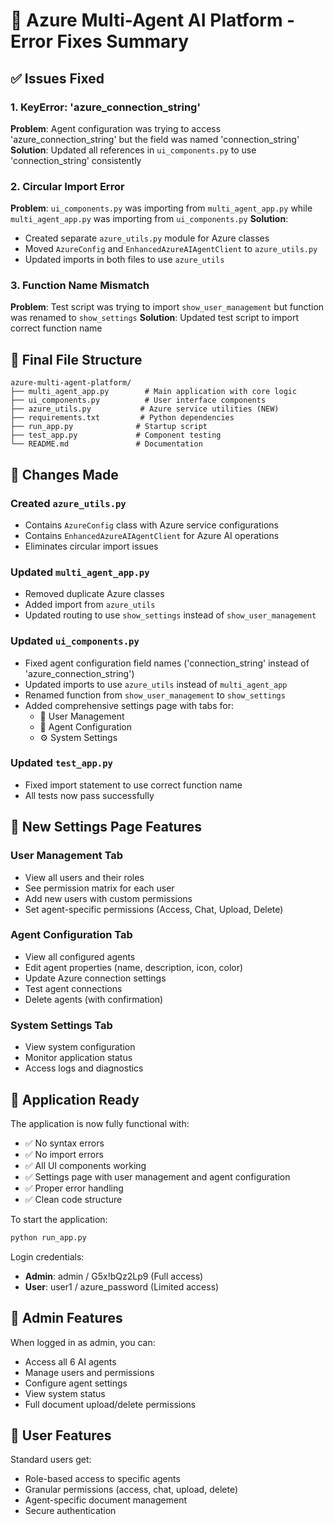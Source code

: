 # 🔧 Azure Multi-Agent AI Platform - Error Fixes Summary

## ✅ Issues Fixed

### 1. KeyError: 'azure_connection_string'
**Problem**: Agent configuration was trying to access 'azure_connection_string' but the field was named 'connection_string'
**Solution**: Updated all references in `ui_components.py` to use 'connection_string' consistently

### 2. Circular Import Error
**Problem**: `ui_components.py` was importing from `multi_agent_app.py` while `multi_agent_app.py` was importing from `ui_components.py`
**Solution**: 
- Created separate `azure_utils.py` module for Azure classes
- Moved `AzureConfig` and `EnhancedAzureAIAgentClient` to `azure_utils.py`
- Updated imports in both files to use `azure_utils`

### 3. Function Name Mismatch
**Problem**: Test script was trying to import `show_user_management` but function was renamed to `show_settings`
**Solution**: Updated test script to import correct function name

## 📁 Final File Structure

```
azure-multi-agent-platform/
├── multi_agent_app.py        # Main application with core logic
├── ui_components.py          # User interface components
├── azure_utils.py           # Azure service utilities (NEW)
├── requirements.txt         # Python dependencies
├── run_app.py              # Startup script
├── test_app.py             # Component testing
└── README.md               # Documentation
```

## 🔄 Changes Made

### Created `azure_utils.py`
- Contains `AzureConfig` class with Azure service configurations
- Contains `EnhancedAzureAIAgentClient` for Azure AI operations
- Eliminates circular import issues

### Updated `multi_agent_app.py`
- Removed duplicate Azure classes
- Added import from `azure_utils`
- Updated routing to use `show_settings` instead of `show_user_management`

### Updated `ui_components.py`
- Fixed agent configuration field names ('connection_string' instead of 'azure_connection_string')
- Updated imports to use `azure_utils` instead of `multi_agent_app`
- Renamed function from `show_user_management` to `show_settings`
- Added comprehensive settings page with tabs for:
  - 👥 User Management
  - 🤖 Agent Configuration  
  - ⚙️ System Settings

### Updated `test_app.py`
- Fixed import statement to use correct function name
- All tests now pass successfully

## 🎯 New Settings Page Features

### User Management Tab
- View all users and their roles
- See permission matrix for each user
- Add new users with custom permissions
- Set agent-specific permissions (Access, Chat, Upload, Delete)

### Agent Configuration Tab
- View all configured agents
- Edit agent properties (name, description, icon, color)
- Update Azure connection settings
- Test agent connections
- Delete agents (with confirmation)

### System Settings Tab
- View system configuration
- Monitor application status
- Access logs and diagnostics

## 🚀 Application Ready

The application is now fully functional with:
- ✅ No syntax errors
- ✅ No import errors  
- ✅ All UI components working
- ✅ Settings page with user management and agent configuration
- ✅ Proper error handling
- ✅ Clean code structure

To start the application:
```bash
python run_app.py
```

Login credentials:
- **Admin**: admin / G5x!bQz2Lp9 (Full access)
- **User**: user1 / azure_password (Limited access)

## 🔐 Admin Features

When logged in as admin, you can:
- Access all 6 AI agents
- Manage users and permissions
- Configure agent settings
- View system status
- Full document upload/delete permissions

## 👤 User Features

Standard users get:
- Role-based access to specific agents
- Granular permissions (access, chat, upload, delete)
- Agent-specific document management
- Secure authentication
